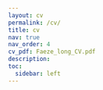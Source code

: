 ```yaml
---
layout: cv
permalink: /cv/
title: cv
nav: true
nav_order: 4
cv_pdf: Faeze_long_CV.pdf
description: 
toc:
  sidebar: left
---
```

